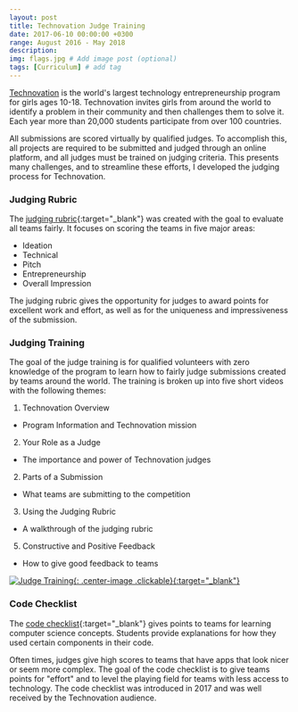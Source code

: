 ```yaml
---
layout: post
title: Technovation Judge Training
date: 2017-06-10 00:00:00 +0300
range: August 2016 - May 2018
description:
img: flags.jpg # Add image post (optional)
tags: [Curriculum] # add tag
---
```


[Technovation](http://technovationchallenge.org/) is the world's largest technology entrepreneurship program for girls ages 10-18. Technovation invites girls from around the world to identify a problem in their community and then challenges them to solve it. Each year more than 20,000 students participate from over 100 countries.

All submissions are scored virtually by qualified judges. To accomplish this, all projects are required to be submitted and judged through an online platform, and all judges must be trained on judging criteria. This presents many challenges, and to streamline these efforts, I developed the judging process for Technovation.

### Judging Rubric

The [judging rubric](http://technovationchallenge.org/wp-content/uploads/judging-rubric.pdf){:target="\_blank"} was created with the goal to evaluate all teams fairly. It focuses on scoring the teams in five major areas:

- Ideation
- Technical
- Pitch
- Entrepreneurship
- Overall Impression

The judging rubric gives the opportunity for judges to award points for excellent work and effort, as well as for the uniqueness and impressiveness of the submission.

### Judging Training

The goal of the judge training is for qualified volunteers with zero knowledge of the program to learn how to fairly judge submissions created by teams around the world. The training is broken up into five short videos with the following themes:

1. Technovation Overview

- Program Information and Technovation mission

2. Your Role as a Judge

- The importance and power of Technovation judges

2. Parts of a Submission

- What teams are submitting to the competition

3. Using the Judging Rubric

- A walkthrough of the judging rubric

5. Constructive and Positive Feedback

- How to give good feedback to teams

[![Judge Training]({{site.baseurl}}/assets/img/judge-training.png){: .center-image .clickable}{:target="\_blank"}](https://www.youtube.com/playlist?list=PLcFCpaYLqF2xtXDwqfq4guqeQKiyigWS5)

### Code Checklist

The [code checklist](http://technovationchallenge.org/curriculum/code-checklist/){:target="\_blank"} gives points to teams for learning computer science concepts. Students provide explanations for how they used certain components in their code.

Often times, judges give high scores to teams that have apps that look nicer or seem more complex. The goal of the code checklist is to give teams points for "effort" and to level the playing field for teams with less access to technology. The code checklist was introduced in 2017 and was well received by the Technovation audience.

